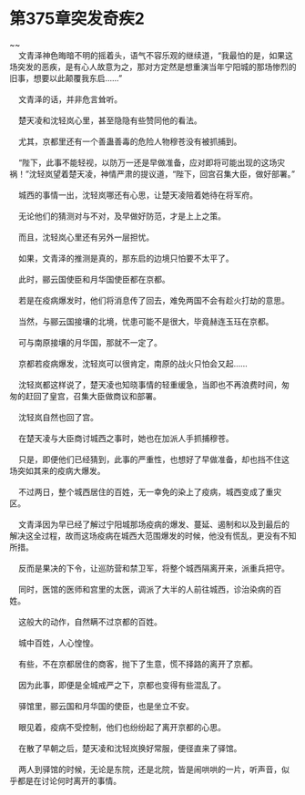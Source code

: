 # 第375章突发奇疾2
~~<br>&nbsp;&nbsp;&nbsp;&nbsp;文青泽神色晦暗不明的摇着头，语气不容乐观的继续道，“我最怕的是，如果这场突发的恶疾，是有心人故意为之，那对方定然是想重演当年宁阳城的那场惨烈的旧事，想要以此颠覆我东启……”<br><br>&nbsp;&nbsp;&nbsp;&nbsp;文青泽的话，并非危言耸听。<br><br>&nbsp;&nbsp;&nbsp;&nbsp;楚天凌和沈轻岚心里，甚至隐隐有些赞同他的看法。<br><br>&nbsp;&nbsp;&nbsp;&nbsp;尤其，京都里还有一个善蛊善毒的危险人物穆苍没有被抓捕到。<br><br>&nbsp;&nbsp;&nbsp;&nbsp;“陛下，此事不能轻视，以防万一还是早做准备，应对即将可能出现的这场灾祸！”沈轻岚望着楚天凌，神情严肃的提议道，“陛下，回宫召集大臣，做好部署。”<br><br>&nbsp;&nbsp;&nbsp;&nbsp;城西的事情一出，沈轻岚哪还有心思，让楚天凌陪着她待在将军府。<br><br>&nbsp;&nbsp;&nbsp;&nbsp;无论他们的猜测对与不对，及早做好防范，才是上上之策。<br><br>&nbsp;&nbsp;&nbsp;&nbsp;而且，沈轻岚心里还有另外一层担忧。<br><br>&nbsp;&nbsp;&nbsp;&nbsp;如果，文青泽的推测是真的，那东启的边境只怕要不太平了。<br><br>&nbsp;&nbsp;&nbsp;&nbsp;此时，郦云国使臣和月华国使臣都在京都。<br><br>&nbsp;&nbsp;&nbsp;&nbsp;若是在疫病爆发时，他们将消息传了回去，难免两国不会有趁火打劫的意思。<br><br>&nbsp;&nbsp;&nbsp;&nbsp;当然，与郦云国接壤的北境，忧患可能不是很大，毕竟赫连玉珏在京都。<br><br>&nbsp;&nbsp;&nbsp;&nbsp;可与南原接壤的月华国，那就不一定了。<br><br>&nbsp;&nbsp;&nbsp;&nbsp;京都若疫病爆发，沈轻岚可以很肯定，南原的战火只怕会又起……<br><br>&nbsp;&nbsp;&nbsp;&nbsp;沈轻岚都这样说了，楚天凌也知晓事情的轻重缓急，当即也不再浪费时间，匆匆的赶回了皇宫，召集大臣做商议和部署。<br><br>&nbsp;&nbsp;&nbsp;&nbsp;沈轻岚自然也回了宫。<br><br>&nbsp;&nbsp;&nbsp;&nbsp;在楚天凌与大臣商讨城西之事时，她也在加派人手抓捕穆苍。<br><br>&nbsp;&nbsp;&nbsp;&nbsp;只是，即便他们已经猜到，此事的严重性，也想好了早做准备，却也挡不住这场突如其来的疫病大爆发。<br><br>&nbsp;&nbsp;&nbsp;&nbsp;不过两日，整个城西居住的百姓，无一幸免的染上了疫病，城西变成了重灾区。<br><br>&nbsp;&nbsp;&nbsp;&nbsp;文青泽因为早已经了解过宁阳城那场疫病的爆发、蔓延、遏制和以及到最后的解决这全过程，故而这场疫病在城西大范围爆发的时候，他没有慌乱，更没有不知所措。<br><br>&nbsp;&nbsp;&nbsp;&nbsp;反而是果决的下令，让巡防营和禁卫军，将整个城西隔离开来，派重兵把守。<br><br>&nbsp;&nbsp;&nbsp;&nbsp;同时，医馆的医师和宫里的太医，调派了大半的人前往城西，诊治染病的百姓。<br><br>&nbsp;&nbsp;&nbsp;&nbsp;这般大的动作，自然瞒不过京都的百姓。<br><br>&nbsp;&nbsp;&nbsp;&nbsp;城中百姓，人心惶惶。<br><br>&nbsp;&nbsp;&nbsp;&nbsp;有些，不在京都居住的商客，抛下了生意，慌不择路的离开了京都。<br><br>&nbsp;&nbsp;&nbsp;&nbsp;因为此事，即便是全城戒严之下，京都也变得有些混乱了。<br><br>&nbsp;&nbsp;&nbsp;&nbsp;驿馆里，郦云国和月华国的使臣，也是坐立不安。<br><br>&nbsp;&nbsp;&nbsp;&nbsp;眼见着，疫病不受控制，他们也纷纷起了离开京都的心思。<br><br>&nbsp;&nbsp;&nbsp;&nbsp;在散了早朝之后，楚天凌和沈轻岚换好常服，便径直来了驿馆。<br><br>&nbsp;&nbsp;&nbsp;&nbsp;两人到驿馆的时候，无论是东院，还是北院，皆是闹哄哄的一片，听声音，似乎都是在讨论何时离开的事情。<br><br>
                    

<script>_fwqdsqadxfw()</script>
<div><script>_dfwf1dw();</script></div>
<div><script>_dfwf1agdw();</script></div>
                